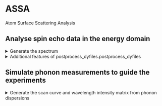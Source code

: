# ASSA

Atom Surface Scattering Analysis

## Analyse spin echo data in the energy domain

<details><summary>Generate the spectrum</summary>
<p>

All the measurements HeSE takes now is stored in a .mat file, so It will be most convenient to use MATLAB to analyse them. First of all, we give an example file (*examples/dy018713.mat*). In order to analyse it in the energy domain, or to extract the phonon spectrum, one can do the following:

In the ASSA folder, use the cammands:

```matlab
postprocess_dyfiles.postprocess_dyfile('initStr','examples/dy0','NumVec',[18713],'reProcessing',1,'fixFalsePositive',1);
res = fit_dyFiles.prepare_measured_set_for_fitting('initStr','examples/dy0','NumVec',[18713]);
```

To look at the phonon spectrum, we can do

```matlab
plot(res(1).Energ_meV,res(1).SKw)
axis([-5 15 0 1e9]); xlabel('\DeltaE/meV'); ylabel('Intensity/arbitrary units');
```

The spectrum should be generated as shown below.

<img src="https://github.com/Cambridge-Atom-Scattering-Centre/ASSA/blob/main/examples/dy018713.jpg" width="600">

#### An explanation of the commands

* `postprocess_dyfiles.postprocess_dyfiles` is a function used to process the raw data files that contains dynamics measurements. The original .mat file has only one structure called `meas`, which contains all the raw data. This function creates an additional structure called `processed_meas`, which is the processed data.
  * In the example, the file's name is `'examples/dy018713'`, which are split into `'examples/dy0'` and `[18713]`. `'examples/dy0'` is the `'initStr'` variable, and `[18713]` is the `'NumVec'` variable. You can put a vector containing multiple numbers, to process multiple files in a certain folder.
  * If `'reProcessing'` is set to `1`, the script will postprocess the files again even if it has been processed. If `'reProcessing'` is `0`, the function will not do anything to it.
  * Sometimes the system can have a glitch and the signal will have an outlier. In that case we will set `'fixFalsePositive'` to `0` in order to fix that. In the current example it is not needed, so `'fixFalsePositive'` is `1`.
* `fit_dyFiles.prepare_measured_set_for_fitting` further process the data in `processed_meas`, and saves the data into a structrue called `res`. The phonon spectrum as a function of energy transfer is stored in `res(1).Energ_meV` and `res(1).SKw`.

</p>
</details>

<details><summary>Additional features of postprocess_dyfiles.postprocess_dyfiles</summary>
<p>

The raw data taken in a typical spin echo measurement, such as examples/dy018713.mat, can be extracted and plotted using
```matlab
figure; hold on
load('examples/dy018713.mat')
plot(meas.ibase,meas.mean.Preal,'color','r');
plot(meas.ibase,meas.mean.Pimag,'color','b');
xlabel('base current/A'); ylabel('Spin polarisation'); legend('real','imaginary');
```
The result should look like:

<img src="https://github.com/Cambridge-Atom-Scattering-Centre/ASSA/blob/main/examples/dy018713_pol.jpg" width="600">

This file actually shows the simplest case. There is no outlier in the data. If you look at the solenoid current you will find that it is equally spaced. However, that may not always be the case. There can be various features in the data that need dealing with, which are listed below.

#### Outliers in the data.
An example of such a case can be found in examples/dy018863.mat. Use the following commands again.

```matlab
figure; hold on
load('examples/dy018863.mat')
plot(meas.ibase,meas.mean.Preal,'color','r');
plot(meas.ibase,meas.mean.Pimag,'color','b');
xlabel('base current/A'); ylabel('Spin polarisation'); legend('real','imaginary');
```

we can find that the signal does have an outlier at around 0.83 A.

<img src="https://github.com/Cambridge-Atom-Scattering-Centre/ASSA/blob/main/examples/dy018863_pol.jpg" width="600">

In order to fix that, we can change `'fixFalsePositive'` from `1` to `0`, so the postprocessing will become

```matlab
postprocess_dyfiles.postprocess_dyfile('initStr','examples/dy0','NumVec',[18863],'reProcessing',1,'fixFalsePositive',0);
```
This will give you a panel where MATLAB automatically identifies the outliers and marks them in red, as shown below. Some points are wrongly identified as outliers. You can right-click to remove them. If the function did not recognise some outliers, you can also manually add them by left-clicking them. After marking all the outliers in red, simply press Enter to go to the next figure or to finish.

<img src="https://github.com/Cambridge-Atom-Scattering-Centre/ASSA/blob/main/examples/dy018863_removespikes.jpg" width="600">

After the outliers are removed, by default there will just be a "hole" in the data. However, sometimes that is undesirable, especially when we are measuring phonons, becuase we need to Fourier transform the data. We can add `,'keepIlength',1` to the arguments of the function. which will "fill the holes" by linearly interpolating the neighbouring data points.

#### The solenoid current not evenly spaced

examples/dy019253 is an example measurement in which the solenoid current is not evenly spaced. We can look at the measurement by typing the following commands in MATLAB.

```matlab
figure; hold on
load('examples/dy019253.mat')
plot(meas.ibase,meas.mean.Preal,'o','color','r');
plot(meas.ibase,meas.mean.Pimag,'o','color','b');
xlabel('Solenoid current/A'); ylabel('Spin polarisation'); legend('real','imaginary');
```

The result should look like:

<img src="https://github.com/Cambridge-Atom-Scattering-Centre/ASSA/blob/main/examples/dy019253_pol_o.jpg" width="600">

You will find that obviously the current is not evenly spaced, so in principle you cannot use Fast Fourier Transform (fft) to process that. In order to get around this, you can linearly interpolate it by adding `,'intpI',linspace(0,10,2001)` as an argument of the `postprocess_dyfiles.postprocess_dyfile` function.

```matlab
postprocess_dyfiles.postprocess_dyfile('initStr','examples/dy0','NumVec',[19253],'fixFalsePositive',1,'reProcessing',1,'intpI',0:0.001:8);
res = fit_dyFiles.prepare_measured_set_for_fitting('initStr','examples/dy0','NumVec',[19253]);
```

The polarisation will be interpolated now, use

```matlab
plot(res(1).Energ_meV,res(1).SKw)
axis([-5 15 0 1e9]); xlabel('\DeltaE/meV'); ylabel('Intensity/arbitrary units');
```

to see the spectrum:

<img src="https://github.com/Cambridge-Atom-Scattering-Centre/ASSA/blob/main/examples/dy019253_pho.jpg" width="600">

When interpolating the data, try to keep the range of the query points within the range of data points. For example, don't make `'intpI'` be `0:0.001:100` if `meas.ibase` is only from 0 A to 10 A. If not, there can be significant distortion in the generated spectrum.

</p>
</details>

## Simulate phonon measurements to guide the experiments

<details><summary>Generate the scan curve and wavelength intensity matrix from phonon dispersions</summary>
<p>

 Definitions of scan curves and wavelength intensity matrix can be found [here](https://iopscience.iop.org/article/10.1088/0953-8984/22/30/304018/meta). In order to simulate those in spin echo measurements, we need to get the phonon dispersion relations. They can be obtained from the literature or untilted spin echo measurements. The name and dispersion relations of the phonon mode should be saved to a struct. Here we call it `PhononModel`, which contain two modes.
 
```matlab
PhononModel(1).BranchName = "elastic";
PhononModel(1).Dispersion = @(x) zeros(size(x));
PhononModel(2).BranchName = 'Ru(0001) RW';
PhononModel(2).Dispersion = @(x) 17.7*abs(x).^0.854;
```

The first mode is called `elastic`, which actually does not refer to any phonon, but corresponds to the elastic scattering of helium atoms. Note that the dispersion of Rayleigh Wave mode phonons in Ru(0001) provided here is only accurate at low momentum transfers.
 
 The next step is to use that `PhononModel` struct in a function.
 
 ```matlab
 [lambda_i_Mat, lambda_f_Mat, wavelengthIntMat, tilt] = ...
    PhononExpTools.calcMeasurementsParams(8, 0.5, 20, 25, 44.4, PhononModel);
 ```
 
 Here `8` is the incident energy of the helium-3 beam in meV. `0.5` is the FWHM of the enengy spread. `20` is the maximum of the energy transfer to be considered in the calculation. `25` is the incident angle in degrees and `44.4` is the total scattering angle of the Cambridge HeSE instrument.
 
 After running the command, two figures should be created. The first one is the scan curve. 
 
 <img src="https://github.com/Cambridge-Atom-Scattering-Centre/ASSA/blob/main/examples/scancurve.jpg" width="600">
 
 The second one is the so called wavelength intensity matrix. The script will automatically ask you to identify features in the wavelength intensity matrix, which can be used to determine the optimal tilt angle in phonon measurements. In the figure, the upper feature is due to elastic scattering, and the lower one corresponds to phonons.
 
 <img src="https://github.com/Cambridge-Atom-Scattering-Centre/ASSA/blob/main/examples/WIM.jpg" width="600">
</p>
</details>
